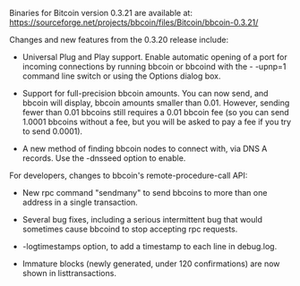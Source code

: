 Binaries for Bitcoin version 0.3.21 are available at:
  https://sourceforge.net/projects/bbcoin/files/Bitcoin/bbcoin-0.3.21/

Changes and new features from the 0.3.20 release include:

* Universal Plug and Play support.  Enable automatic opening of a port for incoming connections by running bbcoin or bbcoind with the - -upnp=1 command line switch or using the Options dialog box.

* Support for full-precision bbcoin amounts.  You can now send, and bbcoin will display, bbcoin amounts smaller than 0.01.  However, sending fewer than 0.01 bbcoins still requires a 0.01 bbcoin fee (so you can send 1.0001 bbcoins without a fee, but you will be asked to pay a fee if you try to send 0.0001).

* A new method of finding bbcoin nodes to connect with, via DNS A records. Use the -dnsseed option to enable.

For developers, changes to bbcoin's remote-procedure-call API:

* New rpc command "sendmany" to send bbcoins to more than one address in a single transaction.

* Several bug fixes, including a serious intermittent bug that would sometimes cause bbcoind to stop accepting rpc requests. 

* -logtimestamps option, to add a timestamp to each line in debug.log.

* Immature blocks (newly generated, under 120 confirmations) are now shown in listtransactions.
